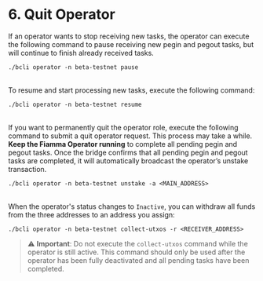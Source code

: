 # 6. Quit Operator

If an operator wants to stop receiving new tasks, the operator can execute the following command to pause receiving new pegin and pegout tasks, but will continue to finish already received tasks.

```
./bcli operator -n beta-testnet pause
```

\
To resume and start processing new tasks, execute the following command:

```
./bcli operator -n beta-testnet resume
```

\
If you want to permanently quit the operator role, execute the following command to submit a quit operator request. This process may take a while. **Keep the Fiamma Operator running** to complete all pending pegin and pegout tasks. Once the bridge confirms that all pending pegin and pegout tasks are completed, it will automatically broadcast the operator’s unstake transaction.

```
./bcli operator -n beta-testnet unstake -a <MAIN_ADDRESS>
```

\
When the operator's status changes to `Inactive`, you can withdraw all funds from the three addresses to an address you assign:

```
./bcli operator -n beta-testnet collect-utxos -r <RECEIVER_ADDRESS>
```

> ⚠️ **Important**: Do not execute the `collect-utxos` command while the operator is still active. This command should only be used after the operator has been fully deactivated and all pending tasks have been completed.
